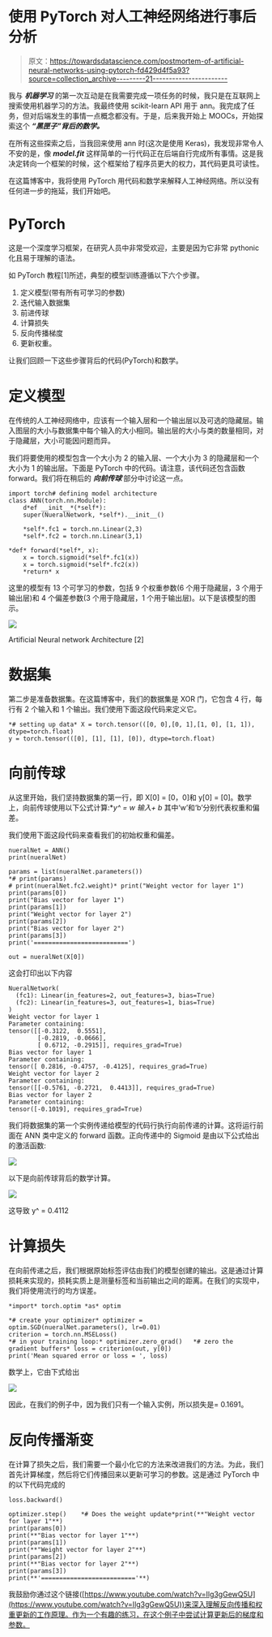 # 使用 PyTorch 对人工神经网络进行事后分析

> 原文：<https://towardsdatascience.com/postmortem-of-artificial-neural-networks-using-pytorch-fd429d4f5a93?source=collection_archive---------21----------------------->

我与 ***机器学习*** 的第一次互动是在我需要完成一项任务的时候，我只是在互联网上搜索使用机器学习的方法。我最终使用 scikit-learn API 用于 ann。我完成了任务，但对后端发生的事情一点概念都没有。于是，后来我开始上 MOOCs，开始探索这个 ***“黑匣子”背后的数学。***

在所有这些探索之后，当我回来使用 ann 时(这次是使用 Keras)，我发现非常令人不安的是，像 ***model.fit*** 这样简单的一行代码正在后端自行完成所有事情。这是我决定转向一个框架的时候，这个框架给了程序员更大的权力，其代码更具可读性。

在这篇博客中，我将使用 PyTorch 用代码和数学来解释人工神经网络。所以没有任何进一步的拖延，我们开始吧。

# **PyTorch**

这是一个深度学习框架，在研究人员中非常受欢迎，主要是因为它非常 pythonic 化且易于理解的语法。

如 PyTorch 教程[1]所述，典型的模型训练遵循以下六个步骤。

1.  定义模型(带有所有可学习的参数)
2.  迭代输入数据集
3.  前进传球
4.  计算损失
5.  反向传播梯度
6.  更新权重。

让我们回顾一下这些步骤背后的代码(PyTorch)和数学。

# 定义模型

在传统的人工神经网络中，应该有一个输入层和一个输出层以及可选的隐藏层。输入图层的大小与数据集中每个输入的大小相同。输出层的大小与类的数量相同，对于隐藏层，大小可能因问题而异。

我们将要使用的模型包含一个大小为 2 的输入层、一个大小为 3 的隐藏层和一个大小为 1 的输出层。下面是 PyTorch 中的代码。请注意，该代码还包含函数 forward。我们将在稍后的 ***向前传球*** 部分中讨论这一点。

```
import torch# defining model architecture
class ANN(torch.nn.Module):
    d*ef __init__*(*self*):
    super(NueralNetwork, *self*).__init__()

    *self*.fc1 = torch.nn.Linear(2,3)
    *self*.fc2 = torch.nn.Linear(3,1)

*def* forward(*self*, x):
    x = torch.sigmoid(*self*.fc1(x))
    x = torch.sigmoid(*self*.fc2(x))
    *return* x
```

这里的模型有 13 个可学习的参数，包括 9 个权重参数(6 个用于隐藏层，3 个用于输出层)和 4 个偏差参数(3 个用于隐藏层，1 个用于输出层)。以下是该模型的图示。

![](img/26a59cb19a9ee2cba0eff2add8103655.png)

Artificial Neural network Architecture [2]

# **数据集**

第二步是准备数据集。在这篇博客中，我们的数据集是 XOR 门，它包含 4 行，每行有 2 个输入和 1 个输出。我们使用下面这段代码来定义它。

```
*# setting up data* X = torch.tensor(([0, 0],[0, 1],[1, 0], [1, 1]), dtype=torch.float)
y = torch.tensor(([0], [1], [1], [0]), dtype=torch.float)
```

# **向前传球**

从这里开始，我们坚持数据集的第一行，即 X[0] = [0，0]和 y[0] = [0]。数学上，向前传球使用以下公式计算:**y^ = w *输入+ b** 其中‘w’和‘b’分别代表权重和偏差。

我们使用下面这段代码来查看我们的初始权重和偏差。

```
nueralNet = ANN()
print(nueralNet)

params = list(nueralNet.parameters())
*# print(params)
# print(nueralNet.fc2.weight)* print("Weight vector for layer 1")
print(params[0])
print("Bias vector for layer 1")
print(params[1])
print("Weight vector for layer 2")
print(params[2])
print("Bias vector for layer 2")
print(params[3])
print('==========================')

out = nueralNet(X[0])
```

这会打印出以下内容

```
NueralNetwork(
  (fc1): Linear(in_features=2, out_features=3, bias=True)
  (fc2): Linear(in_features=3, out_features=1, bias=True)
)
Weight vector for layer 1
Parameter containing:
tensor([[-0.3122,  0.5551],
        [-0.2819, -0.0666],
        [ 0.6712, -0.2915]], requires_grad=True)
Bias vector for layer 1
Parameter containing:
tensor([ 0.2816, -0.4757, -0.4125], requires_grad=True)
Weight vector for layer 2
Parameter containing:
tensor([[-0.5761, -0.2721,  0.4413]], requires_grad=True)
Bias vector for layer 2
Parameter containing:
tensor([-0.1019], requires_grad=True)
```

我们将数据集的第一个实例传递给模型的代码行执行向前传递的计算。这将运行前面在 ANN 类中定义的 forward 函数。正向传递中的 Sigmoid 是由以下公式给出的激活函数:

![](img/83bddd7f0ff774056f9762f998c4cbf1.png)

以下是向前传球背后的数学计算。

![](img/d6f8380fbb8ddebd86de6f15bdb7c01d.png)

这导致 y^ = 0.4112

# **计算损失**

在向前传递之后，我们根据原始标签评估由我们的模型创建的输出。这是通过计算损耗来实现的，损耗实质上是测量标签和当前输出之间的距离。在我们的实现中，我们将使用流行的均方误差。

```
*import* torch.optim *as* optim

*# create your optimizer* optimizer = optim.SGD(nueralNet.parameters(), lr=0.01)
criterion = torch.nn.MSELoss()
*# in your training loop:* optimizer.zero_grad()   *# zero the gradient buffers* loss = criterion(out, y[0])
print('Mean squared error or loss = ', loss)
```

数学上，它由下式给出

![](img/9e88407607846d617a90a7ff62ac2883.png)

因此，在我们的例子中，因为我们只有一个输入实例，所以损失是= 0.1691。

# **反向传播渐变**

在计算了损失之后，我们需要一个最小化它的方法来改进我们的方法。为此，我们首先计算梯度，然后将它们传播回来以更新可学习的参数。这是通过 PyTorch 中的以下代码完成的

```
loss.backward()

optimizer.step()    *# Does the weight update*print(**"Weight vector for layer 1"**)
print(params[0])
print(**"Bias vector for layer 1"**)
print(params[1])
print(**"Weight vector for layer 2"**)
print(params[2])
print(**"Bias vector for layer 2"**)
print(params[3])
print(**'=========================='**)
```

我鼓励你通过这个链接([https://www.youtube.com/watch?v=Ilg3gGewQ5U](https://www.youtube.com/watch?v=Ilg3gGewQ5U))来深入理解反向传播和权重更新的工作原理。作为一个有趣的练习，在这个例子中尝试计算更新后的梯度和参数。